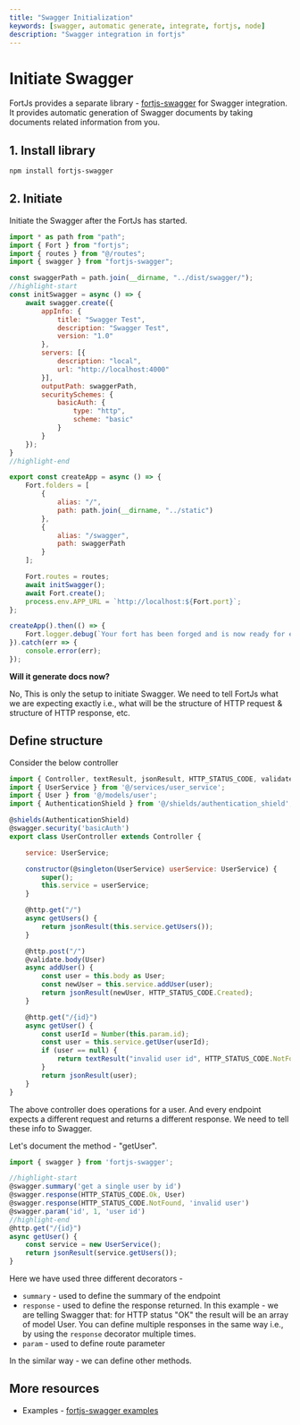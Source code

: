 ```yaml
---
title: "Swagger Initialization"
keywords: [swagger, automatic generate, integrate, fortjs, node]
description: "Swagger integration in fortjs"
---
```


# Initiate Swagger  

FortJs provides a separate library - [fortjs-swagger](https://github.com/ujjwalguptaofficial/fortjs-swagger) for Swagger integration. It provides automatic generation of Swagger documents by taking documents related information from you.

##  1. Install library

```bash
npm install fortjs-swagger
```

## 2. Initiate

Initiate the Swagger after the FortJs has started.

```javascript
import * as path from "path";
import { Fort } from "fortjs";
import { routes } from "@/routes";
import { swagger } from "fortjs-swagger";

const swaggerPath = path.join(__dirname, "../dist/swagger/");
//highlight-start
const initSwagger = async () => {
    await swagger.create({
        appInfo: {
            title: "Swagger Test",
            description: "Swagger Test",
            version: "1.0"
        },
        servers: [{
            description: "local",
            url: "http://localhost:4000"
        }],
        outputPath: swaggerPath,
        securitySchemes: {
            basicAuth: {
                type: "http",
                scheme: "basic"
            }
        }
    });
}
//highlight-end

export const createApp = async () => {
    Fort.folders = [
        {
            alias: "/",
            path: path.join(__dirname, "../static")
        },
        {
            alias: "/swagger",
            path: swaggerPath
        }
    ];

    Fort.routes = routes;
    await initSwagger();
    await Fort.create();
    process.env.APP_URL = `http://localhost:${Fort.port}`;
};

createApp().then(() => {
    Fort.logger.debug(`Your fort has been forged and is now ready for exploration at ${process.env.APP_URL}`);
}).catch(err => {
    console.error(err);
});
```

**Will it generate docs now?**

No, This is only the setup to initiate Swagger. We need to tell FortJs what we are expecting exactly i.e., what will be the structure of HTTP request & structure of HTTP response, etc.

## Define structure

Consider the below controller

```js
import { Controller, textResult, jsonResult, HTTP_STATUS_CODE, validate, shields, http, singleton } from 'fortjs';
import { UserService } from '@/services/user_service';
import { User } from '@/models/user';
import { AuthenticationShield } from '@/shields/authentication_shield';

@shields(AuthenticationShield)
@swagger.security('basicAuth')
export class UserController extends Controller {

    service: UserService;

    constructor(@singleton(UserService) userService: UserService) {
        super();
        this.service = userService;
    }

    @http.get("/")
    async getUsers() {
        return jsonResult(this.service.getUsers());
    }

    @http.post("/")
    @validate.body(User)
    async addUser() {
        const user = this.body as User;
        const newUser = this.service.addUser(user);
        return jsonResult(newUser, HTTP_STATUS_CODE.Created);
    }

    @http.get("/{id}")
    async getUser() {
        const userId = Number(this.param.id);
        const user = this.service.getUser(userId);
        if (user == null) {
            return textResult("invalid user id", HTTP_STATUS_CODE.NotFound);
        }
        return jsonResult(user);
    }
}
```

The above controller does operations for a user. And every endpoint expects a different request and returns a different response. We need to tell these info to Swagger.

Let's document the method - "getUser".

```js
import { swagger } from 'fortjs-swagger';

//highlight-start
@swagger.summary('get a single user by id')
@swagger.response(HTTP_STATUS_CODE.Ok, User)
@swagger.response(HTTP_STATUS_CODE.NotFound, 'invalid user')
@swagger.param('id', 1, 'user id')
//highlight-end
@http.get("/{id}")
async getUser() {
    const service = new UserService();
    return jsonResult(service.getUsers());
}
```

Here we have used three different decorators -

* `summary` - used to define the summary of the endpoint
* `response` - used to define the response returned. In this example - we are telling Swagger that: for HTTP status "OK" the result will be an array of model User. You can define multiple responses in the same way i.e., by using the `response` decorator multiple times.
* `param` - used to define route parameter

In the similar way - we can define other methods.

## More resources

* Examples - [fortjs-swagger examples](https://github.com/ujjwalguptaofficial/fortjs-swagger/tree/master/examples)
